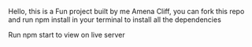 Hello, this is a Fun project built by me Amena Cliff, you can fork this repo and run npm install in your terminal to install all the dependencies

Run npm start to view on live server